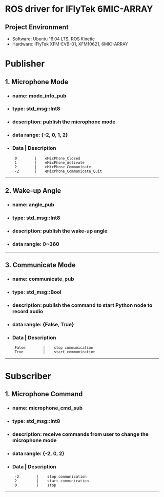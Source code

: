 # ROS driver for IFlyTek 6MIC-ARRAY
## Project Environment
* Software: Ubuntu 16.04 LTS, ROS Kinetic
* Hardware: IFlyTek XFM-EVB-01, XFM10621, 6MIC-ARRAY

# Publisher

## 1. Microphone Mode
* ### name: __mode_info_pub__    
* ### type: **std_msg::Int8**
* ### description: **publish the microphone mode**
* ### data range: **{-2, 0, 1, 2}**
* ###  __Data__ |     __Description__ 
       0        |    eMicPhone_Closed
       1        |    eMicPhone_Activate
       2        |    eMicPhone_Communicate
       -2       |    eMicPhone_Communicate_Quit
---
       
       
       
       
## 2. Wake-up Angle
* ### name: __angle_pub__    
* ### type: **std_msg::Int8**
* ### description: **publish the wake-up angle**
* ### data rangle: **0~360**
---

## 3. Communicate Mode
* ### name: __communicate_pub__    
* ### type: **std_msg::Bool**
* ### description: **publish the command to start Python node to record audio**
* ### data rangle: **{False, True}**
* ###  __Data__ |     __Description__ 
       False        |    stop communication
       True         |    start communication
---
 
# Subscriber
 
## 1. Microphone Command
* ### name: __microphone_cmd_sub__    
* ### type: **std_msg::Int8**
* ### description: **receive commands from user to change the microphone mode**
* ### data rangle: **{-2, 0, 2}**
* ###  __Data__ |     __Description__ 
       -2        |    stop communication
       2         |    start communication
       0         |    stop 
---
 

    
